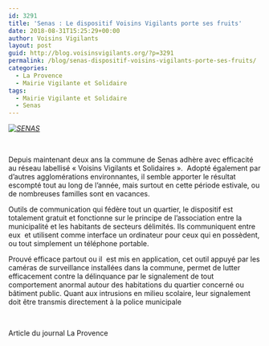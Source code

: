 ```yaml
---
id: 3291
title: 'Senas : Le dispositif Voisins Vigilants porte ses fruits'
date: 2018-08-31T15:25:29+00:00
author: Voisins Vigilants
layout: post
guid: http://blog.voisinsvigilants.org/?p=3291
permalink: /blog/senas-dispositif-voisins-vigilants-porte-ses-fruits/
categories:
  - La Provence
  - Mairie Vigilante et Solidaire
tags:
  - Mairie Vigilante et Solidaire
  - Senas
---
```

_[<img class="aligncenter size-full wp-image-3292" src="./../../images/2018/08/SENAS.jpg" alt="SENAS" />](./../../images/2018/08/SENAS.jpg)_

&nbsp;

Depuis maintenant deux ans la commune de Senas adhère avec efficacité au réseau labellisé &laquo;&nbsp;Voisins Vigilants et Solidaires&nbsp;&raquo;.  Adopté également par d&rsquo;autres agglomérations environnantes, il semble apporter le résultat escompté tout au long de l&rsquo;année, mais surtout en cette période estivale, ou de nombreuses familles sont en vacances.
<!--more-->
Outils de communication qui fédère tout un quartier, le dispositif est totalement gratuit et fonctionne sur le principe de l&rsquo;association entre la municipalité et les habitants de secteurs délimités. Ils communiquent entre eux  et utilisent comme interface un ordinateur pour ceux qui en possèdent, ou tout simplement un téléphone portable.

Prouvé efficace partout ou il  est mis en application, cet outil appuyé par les caméras de surveillance installées dans la commune, permet de lutter efficacement contre la délinquance par le signalement de tout comportement anormal autour des habitations du quartier concerné ou bâtiment public. Quant aux intrusions en milieu scolaire, leur signalement doit être transmis directement à la police municipale

&nbsp;

Article du journal La Provence
